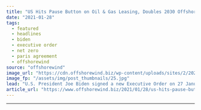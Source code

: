 ```yaml
---
title: "US Hits Pause Button on Oil & Gas Leasing, Doubles 2030 Offshore Wind Target"
date: "2021-01-28"
tags: 
  - featured
  - headlines
  - biden
  - executive order
  - net zero
  - paris agreement
  - offshorewind
source: "offshorewind"
image_url: "https://cdn.offshorewind.biz/wp-content/uploads/sites/2/2020/08/05090429/Block-Island-Wind-Farm.jpg"
image_fp: "/assets/img/post_thumbnails/25.jpg"
lead: "U.S. President Joe Biden signed a new Executive Order on 27 January, directing the"
article_url: "https://www.offshorewind.biz/2021/01/28/us-hits-pause-button-on-oil-gas-leasing-doubles-2030-offshore-wind-target/"
---
```


---
